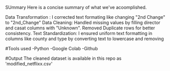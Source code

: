 SUmmary Here is a concise summary of what we've acoomplished.

Data Transformation : I corrected text formating like changing "2nd Change" to "2nd_Change"
Data Cleaning: Handled missing values by filling director and casat columns with "Unknown".
               Removed Duplicate rows for better consistency.
Text Standardization: I ensured uniform text formatting in columns like county and type by converting text to lowercase and removing

#Tools used 
-Python
-Google Colab
-Github

#Output
The cleaned dataset is available in this repo as 'modified_netflixx.csv'

